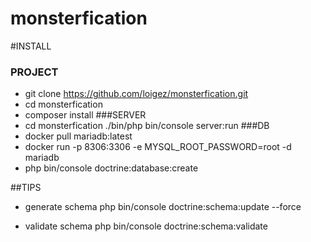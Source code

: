monsterfication
===============

#INSTALL
### PROJECT
* git clone https://github.com/loigez/monsterfication.git
* cd monsterfication
* composer install
###SERVER
* cd monsterfication
./bin/php bin/console server:run
###DB
* docker pull mariadb:latest
* docker run -p 8306:3306 -e MYSQL_ROOT_PASSWORD=root -d mariadb
* php bin/console doctrine:database:create


##TIPS
* generate schema
php bin/console doctrine:schema:update --force

* validate schema
php bin/console doctrine:schema:validate